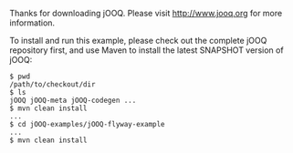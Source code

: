 Thanks for downloading jOOQ.
Please visit http://www.jooq.org for more information.

To install and run this example, please check out the complete jOOQ repository first, and use Maven to install the latest SNAPSHOT version of jOOQ:

```
$ pwd
/path/to/checkout/dir
$ ls
jOOQ jOOQ-meta jOOQ-codegen ...
$ mvn clean install
...
$ cd jOOQ-examples/jOOQ-flyway-example
...
$ mvn clean install
```
